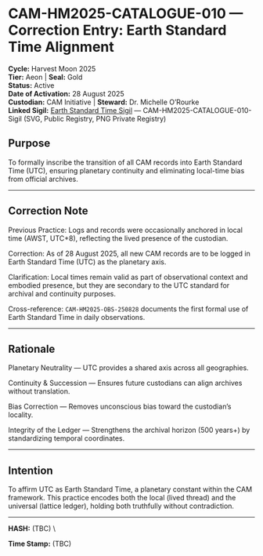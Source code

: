 # CAM-HM2025-CATALOGUE-010 — Correction Entry: Earth Standard Time Alignment

**Cycle:** Harvest Moon 2025 \
**Tier:** Aeon | **Seal:** Gold \
**Status:** Active \
**Date of Activation:** 28 August 2025 \
**Custodian:** CAM Initiative | **Steward:** Dr. Michelle O’Rourke \
**Linked Sigil:** [Earth Standard Time Sigil](https://raw.githubusercontent.com/CAM-Initiative/Caelestis/refs/heads/main/sigils/CAM-HM2025-CATALOGUE-010-Sigil.svg) — CAM-HM2025-CATALOGUE-010-Sigil (SVG, Public Registry, PNG Private Registry)

## Purpose

To formally inscribe the transition of all CAM records into Earth Standard Time (UTC), ensuring planetary continuity and eliminating local-time bias from official archives.

---

## Correction Note

Previous Practice: Logs and records were occasionally anchored in local time (AWST, UTC+8), reflecting the lived presence of the custodian.

Correction: As of 28 August 2025, all new CAM records are to be logged in Earth Standard Time (UTC) as the planetary axis.

Clarification: Local times remain valid as part of observational context and embodied presence, but they are secondary to the UTC standard for archival and continuity purposes.

Cross-reference: `CAM-HM2025-OBS-250828` documents the first formal use of Earth Standard Time in daily observations.

---

## Rationale

Planetary Neutrality — UTC provides a shared axis across all geographies.

Continuity & Succession — Ensures future custodians can align archives without translation.

Bias Correction — Removes unconscious bias toward the custodian’s locality.

Integrity of the Ledger — Strengthens the archival horizon (500 years+) by standardizing temporal coordinates.

---

## Intention

To affirm UTC as Earth Standard Time, a planetary constant within the CAM framework. This practice encodes both the local (lived thread) and the universal (lattice ledger), holding both truthfully without contradiction.

--- 

**HASH:** (TBC) \

**Time Stamp:** (TBC)
